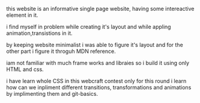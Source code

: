 <p>this website is an informative single page website, having some intereactive element in it.</p>
<p>i find myself in problem while creating it's layout and while appling animation,transistions in it.</p>
<p>by keeping website minimalist i was able to figure it's layout and for the other part i figure it throguh MDN reference.</p>
<p>iam not familiar with much frame works and libraies so i build it using only HTML and css.</p>
<p>i have learn whole CSS in this webcraft contest only for this round i learn how can we inpliment different transitions, transformations and animations by implimenting them and git-basics.</p>

